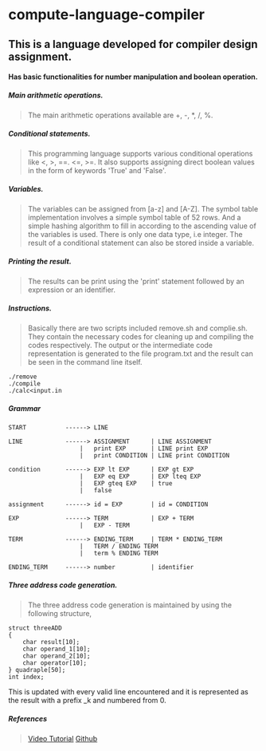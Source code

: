# compute-language-compiler

## This is a language developed for compiler design assignment.



#### Has basic functionalities for number manipulation and boolean operation.

##### Main arithmetic operations.
> The main arithmetic operations available are +, -, *, /, %. 


##### Conditional statements.
> This programming language supports various conditional operations like <, >, ==. <=, >=.
It also supports assigning direct boolean values in the form of keywords 'True' and 'False'.

##### Variables.
> The variables can be assigned from [a-z] and [A-Z]. The symbol table implementation involves
a simple symbol table of 52 rows. And a simple hashing algorithm to fill in according to the 
ascending value of the variables is used. There is only one data type, i.e integer.
The result of a conditional statement can also be stored inside a variable.

##### Printing the result.
> The results can be print using the 'print' statement followed by an expression or an identifier.

##### Instructions.
> Basically there are two scripts included remove.sh and complie.sh.
They contain the necessary codes for cleaning up and compiling the codes respectively.
The output or the intermediate code representation is generated to the file program.txt
and the result can be seen in the command line itself.

```
./remove
./compile
./calc<input.in
```

##### Grammar

```
START			------>	LINE

LINE			------>	ASSIGNMENT 		| LINE ASSIGNMENT
					|	print EXP  		| LINE print EXP
					|	print CONDITION | LINE print CONDITION

condition 		------>	EXP lt EXP 		| EXP gt EXP
					|	EXP eq EXP 		| EXP lteq EXP
					| 	EXP gteq EXP 	| true
					| 	false

assignment 		------>	id = EXP 		| id = CONDITION

EXP 			------>	TERM 			| EXP + TERM          		
					| 	EXP - TERM

TERM			------>	ENDING_TERM 	| TERM * ENDING_TERM
					| 	TERM / ENDING TERM
					|	term % ENDING TERM

ENDING_TERM		------>	number 			| identifier

```

##### Three address code generation.
> The three address code generation is maintained by using the following structure,
```
struct threeADD
{
	char result[10];
	char operand_1[10];
	char operand_2[10];
	char operator[10];
} quadraple[50];
int index;
```
This is updated with every valid line encountered and it is represented as the result with a prefix _k and numbered from 0.
##### References
>	[Video Tutorial](https://www.youtube.com/watch?v=__-wUHG2rfM)
	[Github](https://github.com/jengelsma/yacc-tutorial)
